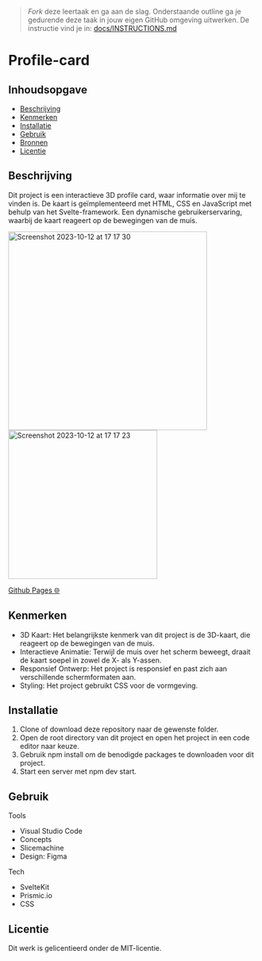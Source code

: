 > _Fork_ deze leertaak en ga aan de slag. Onderstaande outline ga je gedurende deze taak in jouw eigen GitHub omgeving uitwerken. De instructie vind je in: [docs/INSTRUCTIONS.md](docs/INSTRUCTIONS.md)

# Profile-card 

## Inhoudsopgave

  * [Beschrijving](#beschrijving)
  * [Kenmerken](#kenmerken)
  * [Installatie](#installatie)
  * [Gebruik](#gebruik)
  * [Bronnen](#bronnen)
  * [Licentie](#licentie)

## Beschrijving

Dit project is een interactieve 3D profile card, waar informatie over mij te vinden is. De kaart is geïmplementeerd met HTML, CSS en JavaScript met behulp van het Svelte-framework. Een dynamische gebruikerservaring, waarbij de kaart reageert op de bewegingen van de muis.

<img width="400" alt="Screenshot 2023-10-12 at 17 17 30" src="https://github.com/mcphendriks/your-tribe-for-life-profile-card/assets/106346778/53504d32-e930-45c5-9bac-b7e1c12d55d0">
<img width="300" alt="Screenshot 2023-10-12 at 17 17 23" src="https://github.com/mcphendriks/your-tribe-for-life-profile-card/assets/106346778/38a680ba-4710-4d83-b04a-2b7bb6c728f5">

[Github Pages 🌐](https://github.com/mcphendriks/your-tribe-for-life-profile-card)

## Kenmerken
- 3D Kaart: Het belangrijkste kenmerk van dit project is de 3D-kaart, die reageert op de bewegingen van de muis. 
- Interactieve Animatie: Terwijl de muis over het scherm beweegt, draait de kaart soepel in zowel de X- als Y-assen.
- Responsief Ontwerp: Het project is responsief en past zich aan verschillende schermformaten aan. 
- Styling: Het project gebruikt CSS voor de vormgeving.

## Installatie

1. Clone of download deze repository naar de gewenste folder.
2. Open de root directory van dit project en open het project in een code editor naar keuze.
3. Gebruik npm install om de benodigde packages te downloaden voor dit project.
4. Start een server met npm dev start.

## Gebruik

Tools
- Visual Studio Code
- Concepts
- Slicemachine
- Design: Figma

Tech
- SvelteKit
- Prismic.io
- CSS


## Licentie
Dit werk is gelicentieerd onder de MIT-licentie. 


